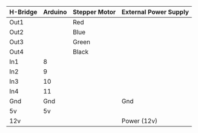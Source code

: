| H-Bridge | Arduino | Stepper Motor | External Power Supply |
|---|---|---|---|
| Out1 |  | Red |  |
| Out2 |  | Blue |  |
| Out3 |  | Green |  |
| Out4 |  | Black |  |
| In1 | 8 |  |  |
| In2 | 9 |  |  |
| In3 | 10 |  |  |
| In4 | 11 |  |  |
| Gnd | Gnd |  | Gnd |
| 5v | 5v |  |  |
| 12v |  |  | Power (12v) |

